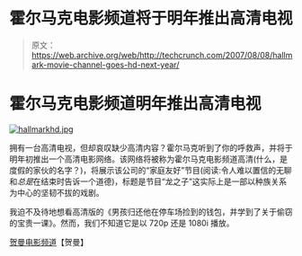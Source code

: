 # 霍尔马克电影频道将于明年推出高清电视

> 原文：<https://web.archive.org/web/http://techcrunch.com/2007/08/08/hallmark-movie-channel-goes-hd-next-year/>

# 霍尔马克电影频道明年推出高清电视

[![hallmarkhd.jpg](img/f0cfefe845c2f2b863f83c20c48b3f8b.png)](https://web.archive.org/web/20210127035215/http://old.crunchgear.com/wp-content/uploads/hallmarkhd.jpg "hallmarkhd.jpg")

拥有一台高清电视，但却哀叹缺少高清内容？霍尔马克听到了你的呼救声，并将于明年初推出一个高清电影网络。该网络将被称为霍尔马克电影频道高清(什么，是度假的家伙的名字？)，将展示该公司的“家庭友好”节目(阅读:令人难以置信的无聊和*总是*在结束时告诉一个道德)，标题是节目“龙之子”这实际上是一部以种族关系为中心的坚韧不拔的戏剧。

我迫不及待地想看高清版的《男孩归还他在停车场捡到的钱包，并学到了关于偷窃的宝贵一课》。然而，我们不知道它是以 720p 还是 1080i 播放。

[贺曼电影频道](https://web.archive.org/web/20210127035215/http://www.hallmarkmoviechannel.com/)【贺曼】